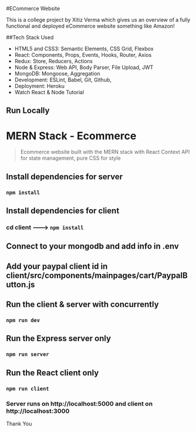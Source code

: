 #ECommerce Website

This is a college project by Xitiz Verma which gives us an overview of a fully functional and deployed eCommerce website something like Amazon!

##Tech Stack Used

- HTML5 and CSS3: Semantic Elements, CSS Grid, Flexbox
- React: Components, Props, Events, Hooks, Router, Axios
- Redux: Store, Reducers, Actions
- Node & Express: Web API, Body Parser, File Upload, JWT
- MongoDB: Mongoose, Aggregation
- Development: ESLint, Babel, Git, Github,
- Deployment: Heroku
- Watch React & Node Tutorial

## Run Locally
# MERN Stack - Ecommerce
> Ecommerce website built with the MERN stack with React Context API for state management, pure CSS for style

## Install dependencies for server 
### `npm install`

## Install dependencies for client
### cd client ---> `npm install`

## Connect to your mongodb and add info in .env

## Add your paypal client id in client/src/components/mainpages/cart/PaypalButton.js

## Run the client & server with concurrently
### `npm run dev`

## Run the Express server only
### `npm run server`

## Run the React client only
### `npm run client`

### Server runs on http://localhost:5000 and client on http://localhost:3000

Thank You



